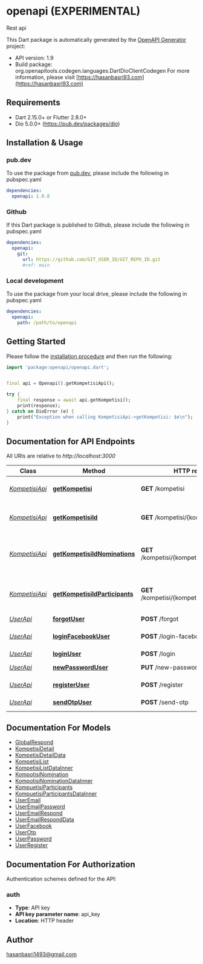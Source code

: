 # openapi (EXPERIMENTAL)
Rest api

This Dart package is automatically generated by the [OpenAPI Generator](https://openapi-generator.tech) project:

- API version: 1.9
- Build package: org.openapitools.codegen.languages.DartDioClientCodegen
For more information, please visit [https://hasanbasri93.com](https://hasanbasri93.com)

## Requirements

* Dart 2.15.0+ or Flutter 2.8.0+
* Dio 5.0.0+ (https://pub.dev/packages/dio)

## Installation & Usage

### pub.dev
To use the package from [pub.dev](https://pub.dev), please include the following in pubspec.yaml
```yaml
dependencies:
  openapi: 1.0.0
```

### Github
If this Dart package is published to Github, please include the following in pubspec.yaml
```yaml
dependencies:
  openapi:
    git:
      url: https://github.com/GIT_USER_ID/GIT_REPO_ID.git
      #ref: main
```

### Local development
To use the package from your local drive, please include the following in pubspec.yaml
```yaml
dependencies:
  openapi:
    path: /path/to/openapi
```

## Getting Started

Please follow the [installation procedure](#installation--usage) and then run the following:

```dart
import 'package:openapi/openapi.dart';


final api = Openapi().getKompetisiApi();

try {
    final response = await api.getKompetisi();
    print(response);
} catch on DioError (e) {
    print("Exception when calling KompetisiApi->getKompetisi: $e\n");
}

```

## Documentation for API Endpoints

All URIs are relative to *http://localhost:3000*

Class | Method | HTTP request | Description
------------ | ------------- | ------------- | -------------
[*KompetisiApi*](doc/KompetisiApi.md) | [**getKompetisi**](doc/KompetisiApi.md#getkompetisi) | **GET** /kompetisi | Ambil daftar kompetisi
[*KompetisiApi*](doc/KompetisiApi.md) | [**getKompetisiId**](doc/KompetisiApi.md#getkompetisiid) | **GET** /kompetisi/{kompetisiId} | Ambil daftar kompetisi per Id
[*KompetisiApi*](doc/KompetisiApi.md) | [**getKompetisiIdNominations**](doc/KompetisiApi.md#getkompetisiidnominations) | **GET** /kompetisi/{kompetisiId}/nominations | Ambil daftar nominasi kompetisi per Id
[*KompetisiApi*](doc/KompetisiApi.md) | [**getKompetisiIdParticipants**](doc/KompetisiApi.md#getkompetisiidparticipants) | **GET** /kompetisi/{kompetisiId}/participants | Ambil daftar peserta kompetisi per Id
[*UserApi*](doc/UserApi.md) | [**forgotUser**](doc/UserApi.md#forgotuser) | **POST** /forgot | Forgot
[*UserApi*](doc/UserApi.md) | [**loginFacebookUser**](doc/UserApi.md#loginfacebookuser) | **POST** /login-facebook | Login user dengan facebook
[*UserApi*](doc/UserApi.md) | [**loginUser**](doc/UserApi.md#loginuser) | **POST** /login | Login user
[*UserApi*](doc/UserApi.md) | [**newPasswordUser**](doc/UserApi.md#newpassworduser) | **PUT** /new-password | Create new password
[*UserApi*](doc/UserApi.md) | [**registerUser**](doc/UserApi.md#registeruser) | **POST** /register | Register user
[*UserApi*](doc/UserApi.md) | [**sendOtpUser**](doc/UserApi.md#sendotpuser) | **POST** /send-otp | Kirim otp ke server


## Documentation For Models

 - [GlobalRespond](doc/GlobalRespond.md)
 - [KompetisiDetail](doc/KompetisiDetail.md)
 - [KompetisiDetailData](doc/KompetisiDetailData.md)
 - [KompetisiList](doc/KompetisiList.md)
 - [KompetisiListDataInner](doc/KompetisiListDataInner.md)
 - [KompotisiNomination](doc/KompotisiNomination.md)
 - [KompotisiNominationDataInner](doc/KompotisiNominationDataInner.md)
 - [KompuetisiParticipants](doc/KompuetisiParticipants.md)
 - [KompuetisiParticipantsDataInner](doc/KompuetisiParticipantsDataInner.md)
 - [UserEmail](doc/UserEmail.md)
 - [UserEmailPassword](doc/UserEmailPassword.md)
 - [UserEmailRespond](doc/UserEmailRespond.md)
 - [UserEmailRespondData](doc/UserEmailRespondData.md)
 - [UserFacebook](doc/UserFacebook.md)
 - [UserOtp](doc/UserOtp.md)
 - [UserPassword](doc/UserPassword.md)
 - [UserRegister](doc/UserRegister.md)


## Documentation For Authorization


Authentication schemes defined for the API:
### auth

- **Type**: API key
- **API key parameter name**: api_key
- **Location**: HTTP header


## Author

hasanbasri1493@gmail.com

